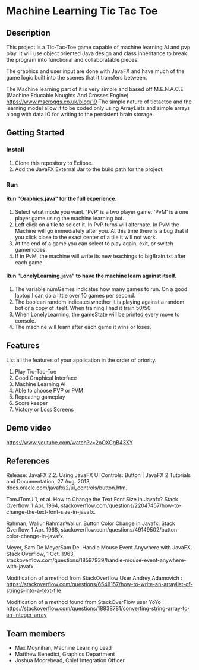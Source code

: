 # Machine Learning Tic Tac Toe

## Description

This project is a Tic-Tac-Toe game capable of machine learning AI and pvp play. It will use object oriented Java design and class inheritance to break the program into functional and collaboratable pieces. 

The graphics and user input are done with JavaFX and have much of the game logic built into the scenes that it transfers between.

The Machine learning part of it is very simple and based off M.E.N.A.C.E (Machine Educable Noughts And Crosses Engine) https://www.mscroggs.co.uk/blog/19   The simple nature of tictactoe and the learning model allow it to be coded only using ArrayLists and simple arrays along with data IO for writing to the persistent brain storage. 
## Getting Started
### Install
1. Clone this repository to Eclipse.
2. Add the JavaFX External Jar to the build path for the project.
### Run
#### Run "Graphics.java" for the full experience.
  1. Select what mode you want. 'PvP' is a two player game. 'PvM' is a one player game using the machine learning bot.
  2. Left click on a tile to select it. In PvP turns will alternate. In PvM the Machine will go immediately after you.
      At this time there is a bug that if you click close to the exact center of a tile it will not work. 
  3. At the end of a game you can select to play again, exit, or switch gamemodes. 
  4. If in PvM, the machine will write its new teachings to bigBrain.txt after each game.
#### Run "LonelyLearning.java" to have the machine learn against itself. 
  1. The variable numGames indicates how many games to run. On a good laptop I can do a little over 10 games per second.
  2. The boolean random indicates whether it is playing against a random bot or a copy of itself.
        When training I had it train 50/50.
  3. When LonelyLearning, the gameState will be printed every move to console. 
  4. The machine will learn after each game it wins or loses.

## Features 
List all the features of your application in the order of priority.
1. Play Tic-Tac-Toe 
2. Good Graphical Interface 
3. Machine Learning AI 
4. Able to choose PVP or PVM 
5. Repeating gameplay 
6. Score keeper 
7. Victory or Loss Screens 
## Demo video 

https://www.youtube.com/watch?v=2oOXGgB43XY

## References

Release: JavaFX 2.2. Using JavaFX UI Controls: Button | JavaFX 2 Tutorials and Documentation, 27 Aug. 2013, docs.oracle.com/javafx/2/ui_controls/button.htm.

TomJTomJ 1, et al. How to Change the Text Font Size in Javafx? Stack Overflow, 1 Apr. 1964, stackoverflow.com/questions/22047457/how-to-change-the-text-font-size-in-javafx.

Rahman, Waliur RahmanWaliur. Button Color Change in Javafx. Stack Overflow, 1 Apr. 1968, stackoverflow.com/questions/49149502/button-color-change-in-javafx.

Meyer, Sam De MeyerSam De. Handle Mouse Event Anywhere with JavaFX. Stack Overflow, 1 Oct. 1963, stackoverflow.com/questions/18597939/handle-mouse-event-anywhere-with-javafx.
 
Modification of a method from StackOverflow User Andrey Adamovich : https://stackoverflow.com/questions/6548157/how-to-write-an-arraylist-of-strings-into-a-text-file

Modification of a method found from StackOverFlow user YoYo : https://stackoverflow.com/questions/18838781/converting-string-array-to-an-integer-array
## Team members

* Max Moynihan, Machine Learning Lead
* Matthew Benedict, Graphics Department
* Joshua Moorehead, Chief Integration Officer
